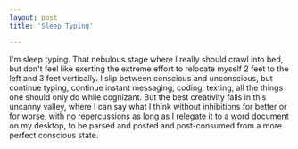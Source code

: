 ```yaml
---
layout: post
title: 'Sleep Typing'

---
```


I'm sleep typing. That nebulous stage where I really should crawl into bed, but don't feel like exerting the extreme effort to relocate myself 2 feet to the left and 3 feet vertically. I slip between conscious and unconscious, but continue typing, continue instant messaging, coding, texting, all the things one should only do while cognizant. But the best creativity falls in this uncanny valley, where I can say what I think without inhibitions for better or for worse, with no repercussions as long as I relegate it to a word document on my desktop, to be parsed and posted and post-consumed from a more perfect conscious state.
